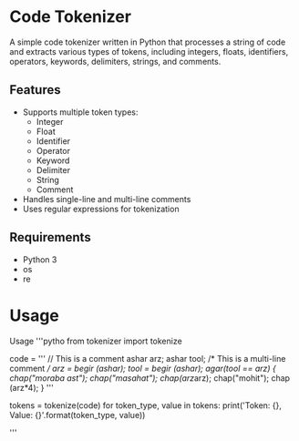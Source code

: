 <i class="fa-sharp fa-light fa-ghost"></i>
# Code Tokenizer

A simple code tokenizer written in Python that processes a string of code and extracts various types of tokens, including integers, floats, identifiers, operators, keywords, delimiters, strings, and comments.

## <i class="fa-sharp fa-regular fa-pen"></i>Features

- Supports multiple token types:
  - Integer
  - Float
  - Identifier
  - Operator
  - Keyword
  - Delimiter
  - String
  - Comment
- Handles single-line and multi-line comments
- Uses regular expressions for tokenization

## <i class="fa-sharp fa-regular fa-download"></i> Requirements

- Python 3
- os
- re



# <i class="fa-sharp fa-regular fa-folder-open"></i>Usage
Usage
'''pytho
from tokenizer import tokenize

code = '''
// This is a comment
ashar arz;
ashar tool;
/*
This is a multi-line comment
*/
arz = begir (ashar);
tool = begir (ashar);
agar(tool == arz) {
    chap("moraba ast");
    chap("masahat");
    chap(arz*arz);
    chap("mohit");
    chap (arz*4);
}
'''

tokens = tokenize(code)
for token_type, value in tokens:
    print('Token: {}, Value: {}'.format(token_type, value))


'''



